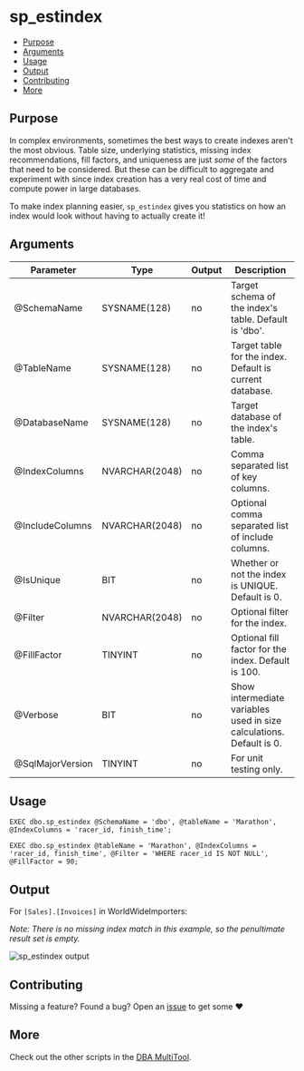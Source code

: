 # sp_estindex

* [Purpose](#purpose)
* [Arguments](#arguments)
* [Usage](#usage)
* [Output](#output)
* [Contributing](#contributing)
* [More](#more)

## Purpose

In complex environments, sometimes the best ways to create indexes aren't
the most obvious. Table size, underlying statistics, missing index
recommendations, fill factors, and uniqueness are just *some* of the
factors that need to be considered. But these can be difficult to
aggregate and experiment with since index creation has a very real
cost of time and compute power in large databases.

To make index planning easier, `sp_estindex` gives you statistics on
how an index would look without having to actually create it!

## Arguments

| Parameter | Type | Output | Description |
| --- | --- | --- | --- |
| @SchemaName | SYSNAME(128) | no | Target schema of the index's table. Default is 'dbo'. |
| @TableName | SYSNAME(128) | no | Target table for the index. Default is current database. |
| @DatabaseName | SYSNAME(128) | no | Target database of the index's table. |
| @IndexColumns | NVARCHAR(2048) | no | Comma separated list of key columns. |
| @IncludeColumns | NVARCHAR(2048) | no | Optional comma separated list of include columns. |
| @IsUnique | BIT | no | Whether or not the index is UNIQUE. Default is 0. |
| @Filter | NVARCHAR(2048) | no | Optional filter for the index. |
| @FillFactor | TINYINT | no | Optional fill factor for the index. Default is 100. |
| @Verbose | BIT | no | Show intermediate variables used in size calculations. Default is 0. |
| @SqlMajorVersion | TINYINT | no | For unit testing only. |

## Usage

```tsql
EXEC dbo.sp_estindex @SchemaName = 'dbo', @tableName = 'Marathon', @IndexColumns = 'racer_id, finish_time';
```

```tsql
EXEC dbo.sp_estindex @tableName = 'Marathon', @IndexColumns = 'racer_id, finish_time', @Filter = 'WHERE racer_id IS NOT NULL', @FillFactor = 90;
```

## Output

For `[Sales].[Invoices]` in WorldWideImporters:

*Note: There is no missing index match in this example,
so the penultimate result set is empty.*

![sp_estindex output](assets/sp_estindex_output.png)

## Contributing

Missing a feature? Found a bug? Open an [issue][issue] to get some :heart:

## More

Check out the other scripts in the [DBA MultiTool][tool].

[tool]: http://dba-multitool.org
[issue]: https://github.com/LowlyDBA/dba-multitool/issues
